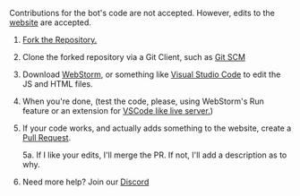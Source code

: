 Contributions for the bot's code are not accepted. However, edits to the [website](https://greemdotcs.github.io/) are accepted.
1. [Fork the Repository.](https://help.github.com/articles/fork-a-repo/) 
2. Clone the forked repository via a Git Client, such as [Git SCM](https://git-scm.com/)
3. Download [WebStorm](https://www.jetbrains.com/webstorm/), or something like [Visual Studio Code](https://code.visualstudio.com/) to edit the JS and HTML files. 
4. When you're done, (test the code, please, using WebStorm's Run feature or an extension for [VSCode like live server.](https://marketplace.visualstudio.com/items?itemName=ritwickdey.LiveServer))
5. If your code works, and actually adds something to the website, create a [Pull Request](https://help.github.com/articles/creating-a-pull-request/).
    
    5a. If I like your edits, I'll merge the PR. If not, I'll add a description as to why.
    
6. Need more help? Join our [Discord](https://discord.io/SIVA)